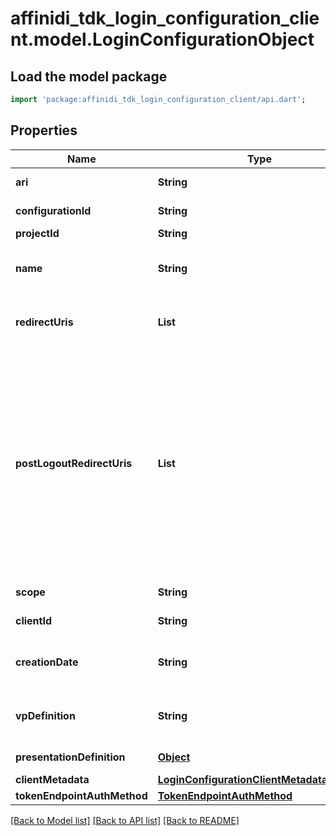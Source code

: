 # affinidi_tdk_login_configuration_client.model.LoginConfigurationObject

## Load the model package

```dart
import 'package:affinidi_tdk_login_configuration_client/api.dart';
```

## Properties

| Name                        | Type                                                                                    | Description                                                                                                                                                                                                 | Notes                            |
| --------------------------- | --------------------------------------------------------------------------------------- | ----------------------------------------------------------------------------------------------------------------------------------------------------------------------------------------------------------- | -------------------------------- |
| **ari**                     | **String**                                                                              | Configuration ari                                                                                                                                                                                           |
| **configurationId**         | **String**                                                                              | Configuration id                                                                                                                                                                                            | [optional]                       |
| **projectId**               | **String**                                                                              | Project id                                                                                                                                                                                                  |
| **name**                    | **String**                                                                              | User defined login configuration name                                                                                                                                                                       |
| **redirectUris**            | **List<String>**                                                                        | OAuth 2.0 Redirect URIs                                                                                                                                                                                     | [optional] [default to const []] |
| **postLogoutRedirectUris**  | **List<String>**                                                                        | Post Logout Redirect URIs, Used to redirect the user's browser to a specified URL after the logout process is complete. Must match the domain, port, scheme of at least one of the registered redirect URIs | [optional] [default to const []] |
| **scope**                   | **String**                                                                              | OAuth 2.0 Client Scope                                                                                                                                                                                      | [optional]                       |
| **clientId**                | **String**                                                                              | OAuth 2.0 Client ID                                                                                                                                                                                         |
| **creationDate**            | **String**                                                                              | OAuth 2.0 Client Creation Date                                                                                                                                                                              |
| **vpDefinition**            | **String**                                                                              | VP definition in JSON stringify format                                                                                                                                                                      |
| **presentationDefinition**  | [**Object**](.md)                                                                       | Presentation Definition                                                                                                                                                                                     | [optional]                       |
| **clientMetadata**          | [**LoginConfigurationClientMetadataOutput**](LoginConfigurationClientMetadataOutput.md) |                                                                                                                                                                                                             |
| **tokenEndpointAuthMethod** | [**TokenEndpointAuthMethod**](TokenEndpointAuthMethod.md)                               |                                                                                                                                                                                                             |

[[Back to Model list]](../README.md#documentation-for-models) [[Back to API list]](../README.md#documentation-for-api-endpoints) [[Back to README]](../README.md)
